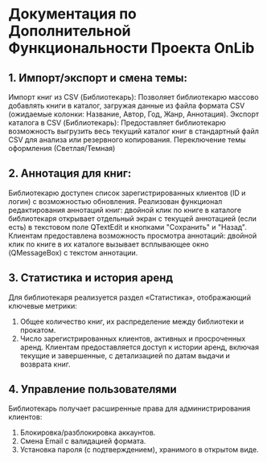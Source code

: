 # Документация по Дополнительной Функциональности Проекта OnLib

## 1. Импорт/экспорт и смена темы:
Импорт книг из CSV (Библиотекарь): Позволяет библиотекарю массово добавлять книги в каталог, загружая данные из файла формата CSV (ожидаемые колонки: Название, Автор, Год, Жанр, Аннотация).
Экспорт каталога в CSV (Библиотекарь): Предоставляет библиотекарю возможность выгрузить весь текущий каталог книг  в стандартный файл CSV для анализа или резервного копирования. Переключение темы оформления (Светлая/Темная)

## 2. Аннотация для книг:
Библиотекарю доступен список зарегистрированных клиентов (ID и логин) с возможностью обновления.
Реализован функционал редактирования аннотаций книг: двойной клик по книге в каталоге библиотекаря открывает отдельный экран с текущей аннотацией (если есть) в текстовом поле QTextEdit и кнопками "Сохранить" и "Назад".
Клиентам предоставлена возможность просмотра аннотаций: двойной клик по книге в их каталоге вызывает всплывающее окно (QMessageBox) с текстом аннотации.


## 3. Статистика и история аренд
Для библиотекаря реализуется раздел «Статистика», отображающий ключевые метрики:
1) Общее количество книг, их распределение между библиотеки и прокатом.
2) Число зарегистрированных клиентов, активных и просроченных аренд.
Клиентам предоставляется доступ к истории аренд, включая текущие и завершенные, с детализацией по датам выдачи и возврата книг.

## 4. Управление пользователями
Библиотекарь получает расширенные права для администрирования клиентов:
1) Блокировка/разблокировка аккаунтов.
2) Смена Email с валидацией формата.
3) Установка пароля (с подтверждением), хранимого в открытом виде.
